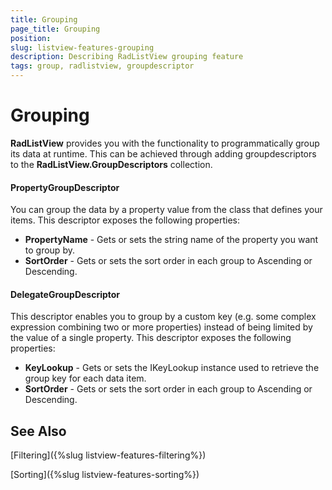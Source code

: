 ```yaml
---
title: Grouping
page_title: Grouping
position: 
slug: listview-features-grouping
description: Describing RadListView grouping feature
tags: group, radlistview, groupdescriptor
---
```


# Grouping

**RadListView** provides you with the functionality to programmatically group its data at runtime. This can be achieved through adding groupdescriptors to the **RadListView.GroupDescriptors** collection.

#### PropertyGroupDescriptor 

You can group the data by a property value from the class that defines your items. This descriptor exposes the following properties:

- **PropertyName** - Gets or sets the string name of the property you want to group by.
- **SortOrder** - Gets or sets the sort order in each group to Ascending or Descending.

#### DelegateGroupDescriptor 

This descriptor enables you to group by a custom key (e.g. some complex expression combining two or more properties) instead of being limited by the value of a single property. This descriptor exposes the following properties:

- **KeyLookup** - Gets or sets the IKeyLookup instance used to retrieve the group key for each data item.
- **SortOrder** -  Gets or sets the sort order in each group to Ascending or Descending.

## See Also

[Filtering]({%slug listview-features-filtering%})

[Sorting]({%slug listview-features-sorting%})